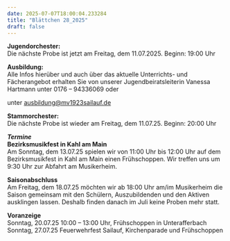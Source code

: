 ```yaml
---
date: 2025-07-07T18:00:04.233284
title: "Blättchen 28_2025"
draft: false
---
```


 

**Jugendorchester:**  
Die nächste Probe ist jetzt am Freitag, dem 11.07.2025. Beginn: 19:00 Uhr 

**Ausbildung:**  
Alle Infos hierüber und auch über das aktuelle Unterrichts- und Fächerangebot erhalten Sie von unserer Jugendbeiratsleiterin Vanessa Hartmann unter 0176 – 94336069 oder 

unter ausbildung@mv1923sailauf.de

**Stammorchester:**  
Die nächste Probe ist wieder am Freitag, dem 11.07.25. Beginn: 20:00 Uhr

***Termine***  
**Bezirksmusikfest in Kahl am Main**  
Am Sonntag, dem 13.07.25 spielen wir von 11:00 Uhr bis 12:00 Uhr auf dem Bezirksmusikfest in Kahl am Main einen Frühschoppen. Wir treffen uns um 9:30 Uhr zur Abfahrt am Musikerheim.

**Saisonabschluss**  
Am Freitag, dem 18.07.25 möchten wir ab 18:00 Uhr am/im Musikerheim die Saison gemeinsam mit den Schülern, Auszubildenden und den Aktiven ausklingen lassen. Deshalb finden danach im Juli keine Proben mehr statt.

**Voranzeige**  
Sonntag, 20.07.25 10:00 – 13:00 Uhr, Frühschoppen in Unterafferbach
Sonntag, 27.07.25 Feuerwehrfest Sailauf, Kirchenparade und Frühschoppen 

